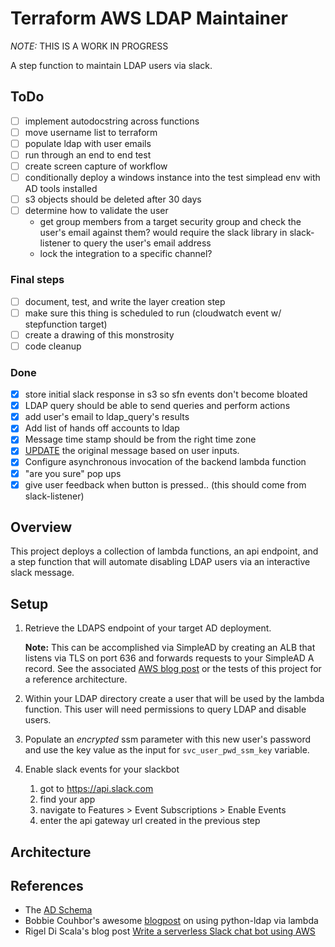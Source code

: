 # Terraform AWS LDAP Maintainer

*NOTE:* THIS IS A WORK IN PROGRESS

A step function to maintain LDAP users via slack.

## ToDo

- [ ] implement autodocstring across functions
- [ ] move username list to terraform
- [ ] populate ldap with user emails
- [ ] run through an end to end test
- [ ] create screen capture of workflow
- [ ] conditionally deploy a windows instance into the test simplead env with AD tools installed
- [ ] s3 objects should be deleted after 30 days
- [ ] determine how to validate the user
    - get group members from a target security group and check the user's email against them? would require the slack library in slack-listener to query the user's email address
    - lock the integration to a specific channel?

### Final steps

- [ ] document, test, and write the layer creation step
- [ ] make sure this thing is scheduled to run (cloudwatch event w/ stepfunction target)
- [ ] create a drawing of this monstrosity
- [ ] code cleanup

### Done

- [x] store initial slack response in s3 so sfn events don't become bloated
- [x] LDAP query should be able to send queries and perform actions
- [x] add user's email to ldap_query's results
- [x] Add list of hands off accounts to ldap
- [x] Message time stamp should be from the right time zone
- [x] [UPDATE](https://api.slack.com/methods/chat.update) the original message based on user inputs.
- [x] Configure asynchronous invocation of the backend lambda function
- [x] "are you sure" pop ups
- [x] give user feedback when button is pressed.. (this should come from slack-listener)

## Overview

This project deploys a collection of lambda functions, an api endpoint, and a step function that will automate disabling LDAP users via an interactive slack message.

## Setup

1. Retrieve the LDAPS endpoint of your target AD deployment.

    **Note:** This can be accomplished via SimpleAD by creating an ALB that listens via TLS on port 636 and forwards requests to your SimpleAD A record. See the associated [AWS blog post](https://aws.amazon.com/blogs/security/how-to-configure-an-ldaps-endpoint-for-simple-ad/) or the tests of this project for a reference architecture.

2. Within your LDAP directory create a user that will be used by the lambda function. This user will need permissions to query LDAP and disable users.
3. Populate an *encrypted* ssm parameter with this new user's password and use the key value as the input for `svc_user_pwd_ssm_key` variable.
4. Enable slack events for your slackbot
   1. got to https://api.slack.com
   2. find your app
   3. navigate to Features > Event Subscriptions > Enable Events
   4. enter the api gateway url created in the previous step

## Architecture



## References

- The [AD Schema](https://docs.microsoft.com/en-us/windows/win32/adschema/active-directory-schema)
- Bobbie Couhbor's awesome [blogpost](https://blog.kloud.com.au/2018/01/09/replacing-the-service-desk-with-bots-using-amazon-lex-and-amazon-connect-part-3/) on using python-ldap via lambda
- Rigel Di Scala's blog post [Write a serverless Slack chat bot using AWS](https://chatbotslife.com/write-a-serverless-slack-chat-bot-using-aws-e2d2432c380e)
